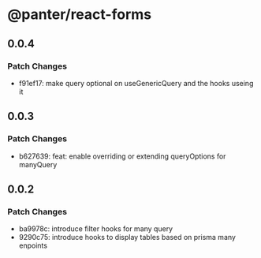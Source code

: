 # @panter/react-forms

## 0.0.4

### Patch Changes

- f91ef17: make query optional on useGenericQuery and the hooks useing it

## 0.0.3

### Patch Changes

- b627639: feat: enable overriding or extending queryOptions for manyQuery

## 0.0.2

### Patch Changes

- ba9978c: introduce filter hooks for many query
- 9290c75: introduce hooks to display tables based on prisma many enpoints
